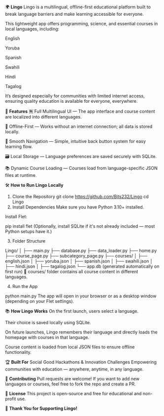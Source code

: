 

🌍 **Lingo**
Lingo is a multilingual, offline-first educational platform built to break language barriers and make learning accessible for everyone.

This lightweight app offers programming, science, and essential courses in local languages, including:

English

Yoruba

Spanish

Swahili

Hindi

Tagalog

It’s designed especially for communities with limited internet access, ensuring quality education is available for everyone, everywhere.

🚀 **Features**
🈚 Full Multilingual UI — The app interface and course content are localized into different languages.

📶 Offline-First — Works without an internet connection; all data is stored locally.

🧠 Smooth Navigation — Simple, intuitive back button system for easy learning flow.

🗃️ Local Storage — Language preferences are saved securely with SQLite.

📚 Dynamic Course Loading — Courses load from language-specific JSON files at runtime.


🛠 **How to Run Lingo Locally**
1. Clone the Repository
git clone https://github.com/Bits232/Lingo
cd Lingo
2. Install Dependencies
Make sure you have Python 3.10+ installed.

Install Flet:

pip install flet
(Optionally, install SQLite if it's not already included — most Python setups have it.)

3. Folder Structure

Lingo/
│
├── main.py
├── database.py
├── data_loader.py
├── home.py
├── course_page.py
├── subcategory_page.py
├── courses/
│   ├── english.json
│   ├── yoruba.json
│   ├── spanish.json
│   ├── swahili.json
│   ├── hindi.json
│   ├── tagalog.json
└── app.db (generated automatically on first run)
📁 courses/ folder contains all course content in different languages.

4. Run the App

python main.py
The app will open in your browser or as a desktop window (depending on your Flet settings).

📚 **How Lingo Works**
On the first launch, users select a language.

Their choice is saved locally using SQLite.

On future launches, Lingo remembers their language and directly loads the homepage with courses in that language.

Course content is loaded from local JSON files to ensure offline functionality.

🏆 **Built For**
Social Good Hackathons & Innovation Challenges
Empowering communities with education — anywhere, anytime, in any language.

🤝 **Contributing**
Pull requests are welcome!
If you want to add new languages or courses, feel free to fork the repo and create a PR.

📜 **License**
This project is open-source and free for educational and non-profit use.

🙌 **Thank You for Supporting Lingo!**
